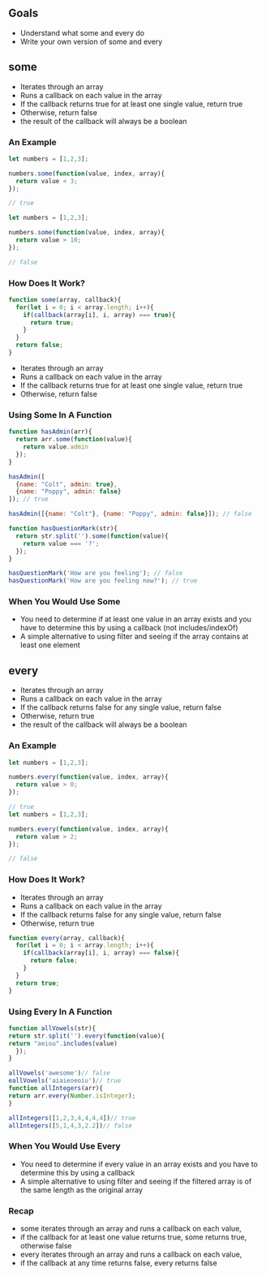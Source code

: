 ## Goals

- Understand what some and every do
- Write your own version of some and every

## **some**

- Iterates through an array
- Runs a callback on each value in the array
- If the callback returns true for at least one single value, return true
- Otherwise, return false
- the result of the callback will always be a boolean

### **An Example**

```jsx
let numbers = [1,2,3];

numbers.some(function(value, index, array){
  return value < 3;
});

// true

let numbers = [1,2,3];

numbers.some(function(value, index, array){
  return value > 10;
});

// false
```

### **How Does It Work?**

```jsx
function some(array, callback){
  for(let i = 0; i < array.length; i++){
    if(callback(array[i], i, array) === true){
      return true;
    }
  }
  return false;
}
```

- Iterates through an array
- Runs a callback on each value in the array
- If the callback returns true for at least one single value, return true
- Otherwise, return false

### **Using Some In A Function**

```jsx
function hasAdmin(arr){
  return arr.some(function(value){
    return value.admin
  });
}

hasAdmin([
  {name: "Colt", admin: true},
  {name: "Poppy", admin: false}
]); // true

hasAdmin([{name: "Colt"}, {name: "Poppy", admin: false}]); // false
```

```jsx
function hasQuestionMark(str){
  return str.split('').some(function(value){
    return value === '?';
  });
}

hasQuestionMark('How are you feeling'); // false
hasQuestionMark('How are you feeling now?'); // true
```

### **When You Would Use Some**

- You need to determine if at least one value in an array exists and you have to determine this by using a callback (not includes/indexOf)
- A simple alternative to using filter and seeing if the array contains at least one element

## **every**

- Iterates through an array
- Runs a callback on each value in the array
- If the callback returns false for any single value, return false
- Otherwise, return true
- the result of the callback will always be a boolean

### **An Example**

```jsx
let numbers = [1,2,3];

numbers.every(function(value, index, array){
  return value > 0;
});

// true
let numbers = [1,2,3];

numbers.every(function(value, index, array){
  return value > 2;
});

// false
```

### **How Does It Work?**

- Iterates through an array
- Runs a callback on each value in the array
- If the callback returns false for any single value, return false
- Otherwise, return true

```jsx
function every(array, callback){
  for(let i = 0; i < array.length; i++){
    if(callback(array[i], i, array) === false){
      return false;
    }
  }
  return true;
}
```

### **Using Every In A Function**

```jsx
function allVowels(str){
return str.split('').every(function(value){
return "aeiou".includes(value)
  });
}

allVowels('awesome')// false
eallVowels('aiaieoeoiu')// true
function allIntegers(arr){
return arr.every(Number.isInteger);
}

allIntegers([1,2,3,4,4,4,4])// true
allIntegers([5,1,4,3,2.2])// false
```

### **When You Would Use Every**

- You need to determine if every value in an array exists and you have to determine this by using a callback
- A simple alternative to using filter and seeing if the filtered array is of the same length as the original array

### **Recap**

- some iterates through an array and runs a callback on each value,
- if the callback for at least one value returns true, some returns true, otherwise false
- every iterates through an array and runs a callback on each value,
- if the callback at any time returns false, every returns false
